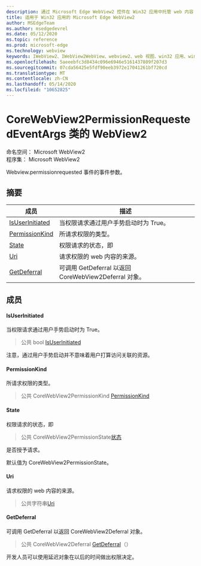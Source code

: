 ```yaml
---
description: 通过 Microsoft Edge WebView2 控件在 Win32 应用中托管 web 内容
title: 适用于 Win32 应用的 Microsoft Edge WebView2
author: MSEdgeTeam
ms.author: msedgedevrel
ms.date: 05/12/2020
ms.topic: reference
ms.prod: microsoft-edge
ms.technology: webview
keywords: IWebView2、IWebView2WebView、webview2、web 视图、win32 应用、win32、edge、ICoreWebView2、ICoreWebView2Controller、浏览器控件、边缘 html
ms.openlocfilehash: 5aeeebfc3d8434c096e6946e5161437809f207d3
ms.sourcegitcommit: 07cda56425e5fdf90eeb3972e17041261bf720cd
ms.translationtype: MT
ms.contentlocale: zh-CN
ms.lasthandoff: 05/14/2020
ms.locfileid: "10652825"
---
```

# CoreWebView2PermissionRequestedEventArgs 类的 WebView2 

命名空间： Microsoft WebView2 \
程序集： Microsoft WebView2

Webview.permissionrequested 事件的事件参数。

## 摘要

 成员                        | 描述
--------------------------------|---------------------------------------------
[IsUserInitiated](#isuserinitiated) | 当权限请求通过用户手势启动时为 True。
[PermissionKind](#permissionkind) | 所请求权限的类型。
[State](#state) | 权限请求的状态，即
[Uri](#uri) | 请求权限的 web 内容的来源。
[GetDeferral](#getdeferral) | 可调用 GetDeferral 以返回 CoreWebView2Deferral 对象。

## 成员

#### IsUserInitiated 

当权限请求通过用户手势启动时为 True。

> 公共 bool [IsUserInitiated](#isuserinitiated)

注意，通过用户手势启动并不意味着用户打算访问关联的资源。

#### PermissionKind 

所请求权限的类型。

> 公共 CoreWebView2PermissionKind [PermissionKind](#permissionkind)

#### State 

权限请求的状态，即

> 公共 CoreWebView2PermissionState[状态](#state)

是否授予请求。

默认值为 CoreWebView2PermissionState。

#### Uri 

请求权限的 web 内容的来源。

> 公共字符串[Uri](#uri)

#### GetDeferral 

可调用 GetDeferral 以返回 CoreWebView2Deferral 对象。

> 公共 CoreWebView2Deferral [GetDeferral](#getdeferral)（）

开发人员可以使用延迟对象在以后的时间做出权限决定。

